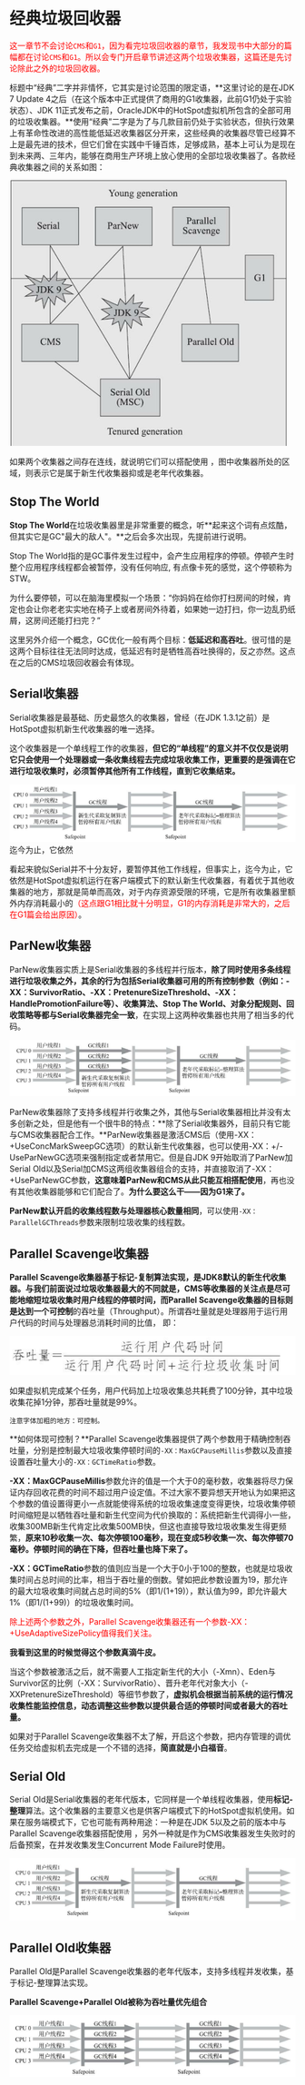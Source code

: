 # 经典垃圾回收器

<font color=red>这一章节不会讨论`CMS`和`G1`，因为看完垃圾回收器的章节，我发现书中大部分的篇幅都在讨论`CMS`和`G1`。所以会专门开启章节讲述这两个垃圾收集器，这篇还是先讨论除此之外的垃圾回收器。</font>

标题中“经典”二字并非情怀，它其实是讨论范围的限定语，**这里讨论的是在JDK 7 Update 4之后（在这个版本中正式提供了商用的G1收集器，此前G1仍处于实验状态）、JDK 11正式发布之前，OracleJDK中的HotSpot虚拟机所包含的全部可用的垃圾收集器。**使用“经典”二字是为了与几款目前仍处于实验状态，但执行效果上有革命性改进的高性能低延迟收集器区分开来，这些经典的收集器尽管已经算不上是最先进的技术，但它们曾在实践中千锤百炼，足够成熟，基本上可认为是现在到未来两、三年内，能够在商用生产环境上放心使用的全部垃圾收集器了。各款经典收集器之间的关系如图：

![image-20221215171841792](assets/image-20221215171841792.png)



如果两个收集器之间存在连线，就说明它们可以搭配使用 ，图中收集器所处的区域，则表示它是属于新生代收集器抑或是老年代收集器。

## Stop The World

**Stop The World**在垃圾收集器里是非常重要的概念，听**起来这个词有点炫酷，但其实它是GC"最大的敌人"。**之后会多次出现，先提前进行说明。

Stop The World指的是GC事件发生过程中，会产生应用程序的停顿。停顿产生时整个应用程序线程都会被暂停，没有任何响应, 有点像卡死的感觉，这个停顿称为STW。

为什么要停顿，可以在脑海里模拟一个场景：“你妈妈在给你打扫房间的时候，肯定也会让你老老实实地在椅子上或者房间外待着，如果她一边打扫，你一边乱扔纸屑，这房间还能打扫完？”

这里另外介绍一个概念，GC优化一般有两个目标：**低延迟和高吞吐**。很可惜的是这两个目标往往无法同时达成，低延迟有时是牺牲高吞吐换得的，反之亦然。这点在之后的CMS垃圾回收器会有体现。

## Serial收集器

Serial收集器是最基础、历史最悠久的收集器，曾经（在JDK 1.3.1之前）是HotSpot虚拟机新生代收集器的唯一选择。

这个收集器是一个单线程工作的收集器，**但它的“单线程”的意义并不仅仅是说明它只会使用一个处理器或一条收集线程去完成垃圾收集工作，更重要的是强调在它进行垃圾收集时，必须暂停其他所有工作线程，直到它收集结束。**

![image-20221215181726507](assets/image-20221215181726507.png)迄今为止，它依然

看起来貌似Serial并不十分友好，要暂停其他工作线程，但事实上，迄今为止，它依然是HotSpot虚拟机运行在客户端模式下的默认新生代收集器，有着优于其他收集器的地方，那就是简单而高效，对于内存资源受限的环境，它是所有收集器里额外内存消耗最小的<font color=red>（这点跟G1相比就十分明显，G1的内存消耗是非常大的，之后在G1篇会给出原因）</font>。

## ParNew收集器

ParNew收集器实质上是Serial收集器的多线程并行版本，**除了同时使用多条线程进行垃圾收集之外，其余的行为包括Serial收集器可用的所有控制参数（例如：-XX：SurvivorRatio、-XX：PretenureSizeThreshold、-XX：HandlePromotionFailure等）、收集算法、Stop The World、对象分配规则、回收策略等都与Serial收集器完全一致**，在实现上这两种收集器也共用了相当多的代码。

![image-20221215183547817](assets/image-20221215183547817.png)



ParNew收集器除了支持多线程并行收集之外，其他与Serial收集器相比并没有太多创新之处，但是他有一个很牛B的特点：**除了Serial收集器外，目前只有它能与CMS收集器配合工作。**ParNew收集器是激活CMS后（使用-XX：+UseConcMarkSweepGC选项）的默认新生代收集器，也可以使用-XX：+/-UseParNewGC选项来强制指定或者禁用它。但是自JDK 9开始取消了ParNew加Serial Old以及Serial加CMS这两组收集器组合的支持，并直接取消了-XX：+UseParNewGC参数，**这意味着ParNew和CMS从此只能互相搭配使用**，再也没有其他收集器能够和它们配合了。**为什么要这么干——因为G1来了。**

**ParNew默认开启的收集线程数与处理器核心数量相同**，可以使用`-XX：ParallelGCThreads`参数来限制垃圾收集的线程数。

## Parallel Scavenge收集器

**Parallel Scavenge收集器基于标记-复制算法实现，是JDK8默认的新生代收集器。**与我们前面说过垃圾收集器最大的不同就是，CMS等收集器的关注点是尽可能地缩短垃圾收集时用户线程的停顿时间，而Parallel Scavenge收集器的目标则是达到一个**可控制**的吞吐量（Throughput）。所谓吞吐量就是处理器用于运行用户代码的时间与处理器总消耗时间的比值， 即：

![image-20221215185707980](assets/image-20221215185707980.png)

如果虚拟机完成某个任务，用户代码加上垃圾收集总共耗费了100分钟，其中垃圾收集花掉1分钟，那吞吐量就是99%。

`注意字体加粗的地方：可控制。`

**如何体现可控制？**Parallel Scavenge收集器提供了两个参数用于精确控制吞吐量，分别是控制最大垃圾收集停顿时间的`-XX：MaxGCPauseMillis`参数以及直接设置吞吐量大小的`-XX：GCTimeRatio`参数。

**-XX：MaxGCPauseMillis**参数允许的值是一个大于0的毫秒数，收集器将尽力保证内存回收花费的时间不超过用户设定值。不过大家不要异想天开地认为如果把这个参数的值设置得更小一点就能使得系统的垃圾收集速度变得更快，垃圾收集停顿时间缩短是以牺牲吞吐量和新生代空间为代价换取的：系统把新生代调得小一些，收集300MB新生代肯定比收集500MB快，但这也直接导致垃圾收集发生得更频繁，**原来10秒收集一次、每次停顿100毫秒，现在变成5秒收集一次、每次停顿70毫秒。停顿时间的确在下降，但吞吐量也降下来了。**

**-XX：GCTimeRatio**参数的值则应当是一个大于0小于100的整数，也就是垃圾收集时间占总时间的比率，相当于吞吐量的倒数。譬如把此参数设置为19，那允许的最大垃圾收集时间就占总时间的5%（即1/(1+19)），默认值为99，即允许最大1%（即1/(1+99)）的垃圾收集时间。

<font color=red>除上述两个参数之外，Parallel Scavenge收集器还有一个参数-XX：+UseAdaptiveSizePolicy值得我们关注。</font>

**我看到这里的时候觉得这个参数真滴牛皮。**

当这个参数被激活之后，就不需要人工指定新生代的大小（-Xmn）、Eden与Survivor区的比例（-XX：SurvivorRatio）、晋升老年代对象大小（-XXPretenureSizeThreshold）等细节参数了，**虚拟机会根据当前系统的运行情况收集性能监控信息，动态调整这些参数以提供最合适的停顿时间或者最大的吞吐量。**

如果对于Parallel Scavenge收集器不太了解，开启这个参数，把内存管理的调优任务交给虚拟机去完成是一个不错的选择，**简直就是小白福音**。

## Serial Old

Serial Old是Serial收集器的老年代版本，它同样是一个单线程收集器，使用**标记-整理**算法。这个收集器的主要意义也是供客户端模式下的HotSpot虚拟机使用。如果在服务端模式下，它也可能有两种用途：一种是在JDK 5以及之前的版本中与Parallel Scavenge收集器搭配使用 ，另外一种就是作为CMS收集器发生失败时的后备预案，在并发收集发生Concurrent Mode Failure时使用。

![image-20221215194150611](assets/image-20221215194150611.png)

## Parallel Old收集器

Parallel Old是Parallel Scavenge收集器的老年代版本，支持多线程并发收集，基于标记-整理算法实现。

**Parallel Scavenge+Parallel Old被称为吞吐量优先组合**

![image-20221215194430411](assets/image-20221215194430411.png)
